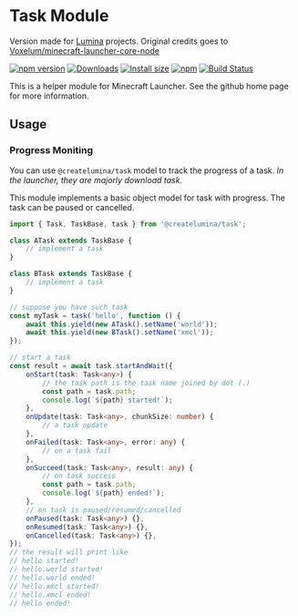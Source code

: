 # Task Module

Version made for [Lumina](https://github.com/CreateLumina) projects. Original credits goes to [Voxelum/minecraft-launcher-core-node](https://github.com/Voxelum/minecraft-launcher-core-node)

[![npm version](https://img.shields.io/npm/v/@createlumina/task.svg)](https://www.npmjs.com/package/@createlumina/task)
[![Downloads](https://img.shields.io/npm/dm/@createlumina/task.svg)](https://npmjs.com/@createlumina/task)
[![Install size](https://packagephobia.now.sh/badge?p=@createlumina/task)](https://packagephobia.now.sh/result?p=@createlumina/task)
[![npm](https://img.shields.io/npm/l/@createlumina/minecraft-launcher-core.svg)](https://github.com/CreateLumina/minecraft-utils/blob/master/LICENSE)
[![Build Status](https://github.com/CreateLumina/minecraft-utils/workflows/Build/badge.svg)](https://github.com/CreateLumina/minecraft-utils/actions?query=workflow%3ABuild)

This is a helper module for Minecraft Launcher. See the github home page for more information.

## Usage

### Progress Moniting

You can use `@createlumina/task` model to track the progress of a task. _In the launcher, they are majorly download task._

This module implements a basic object model for task with progress. The task can be paused or cancelled.

```ts
import { Task, TaskBase, task } from '@createlumina/task';

class ATask extends TaskBase {
    // implement a task
}

class BTask extends TaskBase {
    // implement a task
}

// suppose you have such task
const myTask = task('hello', function () {
    await this.yield(new ATask().setName('world'));
    await this.yield(new BTask().setName('xmcl'));
});

// start a task
const result = await task.startAndWait({
    onStart(task: Task<any>) {
        // the task path is the task name joined by dot (.)
        const path = task.path;
        console.log(`${path} started!`);
    },
    onUpdate(task: Task<any>, chunkSize: number) {
        // a task update
    },
    onFailed(task: Task<any>, error: any) {
        // on a task fail
    },
    onSucceed(task: Task<any>, result: any) {
        // on task success
        const path = task.path;
        console.log(`${path} ended!`);
    },
    // on task is paused/resumed/cancelled
    onPaused(task: Task<any>) {},
    onResumed(task: Task<any>) {},
    onCancelled(task: Task<any>) {},
});
// the result will print like
// hello started!
// hello.world started!
// hello.world ended!
// hello.xmcl started!
// hello.xmcl ended!
// hello ended!
```
